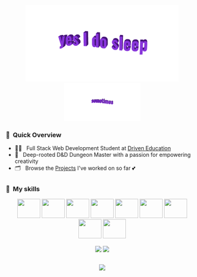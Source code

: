 <div align="center">
  <img width="400" src="https://github.com/NivaldoFarias/NivaldoFarias/blob/main/img/yes-i-do-sleep.gif">
</div>
<div align="center">
  <img height="100" src="https://github.com/NivaldoFarias/NivaldoFarias/blob/main/img/sometimes.gif">
</div>

<h3> 📌 &nbsp;Quick Overview</h3>

  - 👨‍💻 &nbsp; Full Stack Web Development Student at <a href="https://www.driven.com.br/">Driven Education</a>
  - 🦄 &nbsp; Deep-rooted D&D Dungeon Master with a passion for empowering creativity
  - 🗂 &nbsp; Browse the <a href="https://github.com/stars/NivaldoFarias/lists/driven-projects">Projects</a> I've worked on so far 💕 

## 
<h3>🎨 &nbsp;My skills</h3>

<div align="center">
  <img src="https://cdn.jsdelivr.net/gh/devicons/devicon/icons/postgresql/postgresql-plain.svg" width="60" height="50"/>
  <img src="https://cdn.jsdelivr.net/gh/devicons/devicon/icons/docker/docker-plain.svg" width="60" height="50"/>  
  <img src="https://cdn.jsdelivr.net/gh/devicons/devicon/icons/react/react-original.svg" width="60" height="50"/>
  <img src="https://cdn.jsdelivr.net/gh/devicons/devicon/icons/typescript/typescript-plain.svg" width="60" height="50"/> 
  <img src="https://cdn.jsdelivr.net/gh/devicons/devicon/icons/sass/sass-original.svg" width="60" height="50"/> 
  <img src="https://cdn.jsdelivr.net/gh/devicons/devicon/icons/cplusplus/cplusplus-original.svg" width="60" height="50"/> 
  <img src="https://cdn.jsdelivr.net/gh/devicons/devicon/icons/nodejs/nodejs-original.svg" width="60" height="50"/>
  <img src="https://cdn.jsdelivr.net/gh/devicons/devicon/icons/mongodb/mongodb-original.svg" width="60" height="50"/>
  <img src="https://cdn.jsdelivr.net/gh/devicons/devicon/icons/python/python-original.svg" width="60" height="50"/>  
</div>

</br>

<div align="center">
  <img src="https://github-readme-stats.vercel.app/api/wakatime?username=Nivaldo&theme=tokyonight&layout=default&langs_count=4" width="380px" />
  <img src="https://github-readme-stats.vercel.app/api?username=NivaldoFarias&theme=tokyonight&custom_title=Github Stats&include_all_commits=true&count_private=true&hide=contribs&show_icons=true&cache_seconds=7600" width="380px" />
</div>

## 

<div align="center">
  <a href="https://www.linkedin.com/in/nivaldofarias/">
    <img src="https://img.shields.io/badge/-LinkedIn-black.svg?style=for-the-badge&logo=linkedin&colorB=blue" height="36px" />
  </a>
</div>
